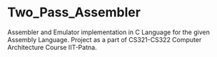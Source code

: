 # Two_Pass_Assembler

Assembler and Emulator implementation in C Language for the given Assembly Language. Project as a part of CS321-CS322 Computer Architecture Course IIT-Patna. 
